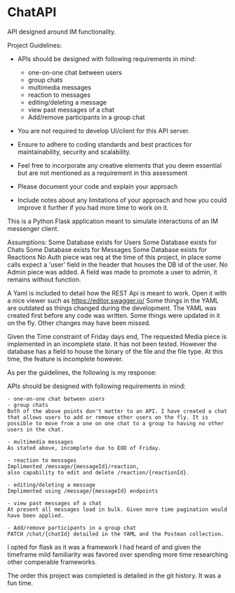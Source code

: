 # ChatAPI
API designed around IM functionality. 

Project Guidelines:
- APIs should be designed with following requirements in mind:
    - one-on-one chat between users
    - group chats
    - multimedia messages
    - reaction to messages
    - editing/deleting a message
    - view past messages of a chat 
    - Add/remove participants in a group chat

- You are not required to develop UI/client for this API server.
- Ensure to adhere to coding standards and best practices for maintainability, security and scalability.
- Feel free to incorporate any creative elements that you deem essential but are not mentioned as a requirement in this assessment
- Please document your code and explain your approach
- Include notes about any limitations of your approach and how you could improve it further if you had more time to work on it.

This is a Python Flask application meant to simulate interactions of an IM messenger client.


Assumptions:
    Some Database exists for Users
    Some Database exists for Chats
    Some Database exists for Messages
    Some Database exists for Reactions
    No Auth piece was req at the time of this project, in place some calls expect a 'user' field in the header that houses the DB id of the user.
    No Admin piece was added. A field was made to promote a user to admin, it remains without function.

A Yaml is included to detail how the REST Api is meant to work. Open it with a nice viewer such as https://editor.swagger.io/
Some things in the YAML are outdated as things changed during the development. The YAML was created first before any code was written. Some things were updated in it on the fly. Other changes may have been missed.

Given the Time constraint of Friday days end, The requested Media piece is implemented in an incomplete state. It has not been tested. However the database has a field to house the binary of the file and the file type.
At this time, the feature is incomplete however.

As per the guidelines, the following is my response:

APIs should be designed with following requirements in mind:

    - one-on-one chat between users
    - group chats
	Both of the above points don't matter to an API. I have created a chat that allows users to add or remove other users on the fly. It is possible to move from a one on one chat to a group to having no other users in the chat. 

    - multimedia messages
	As stated above, incomplete due to EOD of Friday.

    - reaction to messages
	Implimented /message/{messageId}/reaction, 
	also capability to edit and delete /reaction/{reactionId}.

    - editing/deleting a message
	Implimented using /message/{messageId} endpoints

    - view past messages of a chat 
	At present all messages load in bulk. Given more time pagination would have been applied.

    - Add/remove participants in a group chat
	PATCH /chat/{chatId} detailed in the YAML and the Postman collection.

I opted for flask as it was a framework I had heard of and given the timeframe mild familiarity was favored over spending more time researching other comperable frameworks.

The order this project was completed is detailed in the git history. It was a fun time.


    